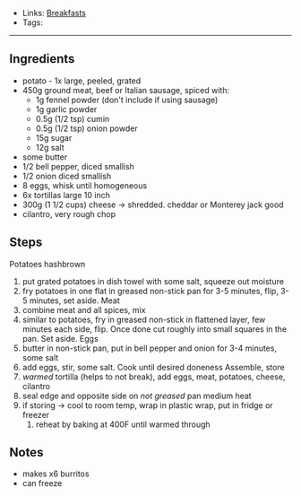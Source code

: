 - Links: [Breakfasts](Breakfasts.md)
- Tags: 

---

## Ingredients
- potato - 1x large, peeled, grated
- 450g ground meat, beef or Italian sausage, spiced with:
    - 1g fennel powder (don't include if using sausage)
    - 1g garlic powder
    - 0.5g (1/2 tsp) cumin
    - 0.5g (1/2 tsp) onion powder
    - 15g sugar
    - 12g salt
- some butter
- 1/2 bell pepper, diced smallish
- 1/2 onion diced smallish
- 8 eggs, whisk until homogeneous
- 6x tortillas large 10 inch
- 300g (1 1/2 cups) cheese -> shredded. cheddar or Monterey jack good
- cilantro, very rough chop
## Steps
Potatoes hashbrown
1. put grated potatoes in dish towel with some salt, squeeze out moisture
2. fry potatoes in one flat in greased non-stick pan for 3-5 minutes, flip, 3-5 minutes, set aside.
Meat
1. combine meat and all spices, mix
2. similar to potatoes, fry in greased non-stick in flattened layer, few minutes each side, flip. Once done cut roughly into small squares in the pan. Set aside.
Eggs
1. butter in non-stick pan, put in bell pepper and onion for 3-4 minutes, some salt
2. add eggs, stir, some salt. Cook until desired doneness 
Assemble, store
1. *warmed* tortilla (helps to not break), add eggs, meat, potatoes, cheese, cilantro
2. seal edge and opposite side on *not greased* pan medium heat
3. if storing -> cool to room temp, wrap in plastic wrap, put in fridge or freezer
    1. reheat by baking at 400F until warmed through
## Notes
- makes x6 burritos
- can freeze